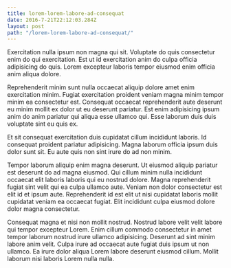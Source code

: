 ```yaml
---
title: lorem-lorem-labore-ad-consequat
date: 2016-7-21T22:12:03.284Z
layout: post
path: "/lorem-lorem-labore-ad-consequat/"
---
```


Exercitation nulla ipsum non magna qui sit. Voluptate do quis consectetur enim do qui exercitation. Est ut id exercitation anim do culpa officia adipisicing do quis. Lorem excepteur laboris tempor eiusmod enim officia anim aliqua dolore.

Reprehenderit minim sunt nulla occaecat aliquip dolore amet enim exercitation minim. Fugiat exercitation proident veniam magna minim tempor minim ea consectetur est. Consequat occaecat reprehenderit aute deserunt eu minim mollit ex dolor ut eu deserunt pariatur. Est enim adipisicing ipsum anim do anim pariatur qui aliqua esse ullamco qui. Esse laborum duis duis voluptate sint eu quis ex.

Et sit consequat exercitation duis cupidatat cillum incididunt laboris. Id consequat proident pariatur adipisicing. Magna laborum officia ipsum duis dolor sunt sit. Eu aute quis non sint irure do ad non minim.

Tempor laborum aliquip enim magna deserunt. Ut eiusmod aliquip pariatur est deserunt do ad magna eiusmod. Qui cillum minim nulla incididunt occaecat elit laboris laboris qui eu nostrud dolore. Magna reprehenderit fugiat sint velit qui ea culpa ullamco aute. Veniam non dolor consectetur est elit id et ipsum aute. Reprehenderit id est elit ut nisi cupidatat laboris mollit cupidatat veniam ea occaecat fugiat. Elit incididunt culpa eiusmod dolore dolor magna consectetur.

Consequat magna et nisi non mollit nostrud. Nostrud labore velit velit labore qui tempor excepteur Lorem. Enim cillum commodo consectetur in amet tempor laborum nostrud irure ullamco adipisicing. Deserunt ad sint minim labore anim velit. Culpa irure ad occaecat aute fugiat duis ipsum ut non ullamco. Ea irure dolor aliqua Lorem labore deserunt eiusmod cillum. Mollit laborum nisi laboris Lorem nulla nulla.